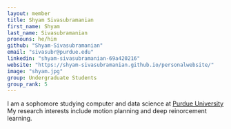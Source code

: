 ```yaml
---
layout: member
title: Shyam Sivasubramanian
first_name: Shyam
last_name: Sivasubramanian
pronouns: he/him
github: "Shyam-Sivasubramanian"
email: "sivasubr@purdue.edu"
linkedin: "shyam-sivasubramanian-69a420216"
website: "https://shyam-sivasubramanian.github.io/personalwebsite/"
image: "shyam.jpg"
group: Undergraduate Students
group_rank: 5
---
```

I am a sophomore studying computer and data science at [Purdue University](https://www.purdue.edu/) My research interests include motion planning and deep reinorcement learning.
